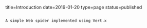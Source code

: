 title=Introduction
date=2019-01-20
type=page
status=published
~~~~~~

A simple Web spider implemented using Vert.x

